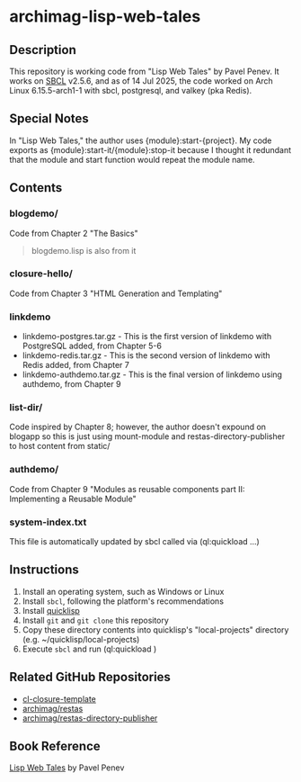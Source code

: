 # archimag-lisp-web-tales

## Description

This repository is working code from "Lisp Web Tales" by Pavel Penev.
It works on [SBCL](http://sbcl.org/) v2.5.6, and as of 14 Jul 2025, the code
worked on Arch Linux 6.15.5-arch1-1 with sbcl, postgresql, and valkey (pka Redis).

## Special Notes

In "Lisp Web Tales," the author uses {module}:start-{project}. My code exports as
{module}:start-it/{module}:stop-it because I thought it redundant that the module and start function
would repeat the module name.

## Contents

### blogdemo/

Code from Chapter 2 "The Basics"

> blogdemo.lisp is also from it

### closure-hello/

Code from Chapter 3 "HTML Generation and Templating"

### linkdemo

* linkdemo-postgres.tar.gz - This is the first version of linkdemo with PostgreSQL added, from Chapter 5-6
* linkdemo-redis.tar.gz    - This is the second version of linkdemo with Redis added, from Chapter 7
* linkdemo-authdemo.tar.gz - This is the final version of linkdemo using authdemo, from Chapter 9

### list-dir/

Code inspired by Chapter 8; however, the author doesn't expound on blogapp so this is just
using mount-module and restas-directory-publisher to host content from static/

### authdemo/

Code from Chapter 9 "Modules as reusable components part II: Implementing a Reusable Module"

### system-index.txt

This file is automatically updated by sbcl called via (ql:quickload ...)


## Instructions

1. Install an operating system, such as Windows or Linux
2. Install ```sbcl```, following the platform's recommendations
3. Install [quicklisp](https://www.quicklisp.org/beta/#installation)
4. Install ```git``` and ```git clone``` this repository
5. Copy these directory contents into quicklisp's "local-projects" directory (e.g. ~/quicklisp/local-projects)
6. Execute ```sbcl``` and run (ql:quickload <module-dir>)

## Related GitHub Repositories

* [cl-closure-template](https://github.com/archimag/cl-closure-template)
* [archimag/restas](https://github.com/archimag/restas)
* [archimag/restas-directory-publisher](https://github.com/archimag/restas-directory-publisher)

## Book Reference

[Lisp Web Tales](http://learnpub.com/lispwebtales) by Pavel Penev